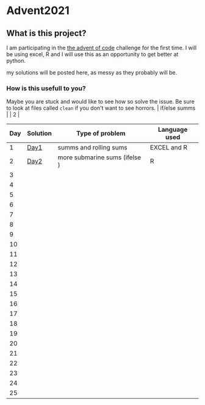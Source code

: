 # Advent2021

## What is this project? 

I am participating in the  [the advent of code](https://adventofcode.com/) challenge for the first time. 
I will be using excel, R and I will use this as an opportunity to get better at python. 

my solutions will be posted here, as messy as they probably will be. 

### How is this usefull to you? 
 
Maybe you are stuck and would like to see how so solve the issue. Be sure to look at files called `clean` if you don't want to see horrors. 
    |    if/else summs             |
| 2   |     

| Day | Solution | Type of problem | Language used  |
|-----|----------|-----------------|----------------|
| 1   |[Day1](https://github.com/WhiteChair/Advent2021/tree/Day1/Day1 )          |       summs and rolling sums          |  EXCEL and R              |
| 2   |   [Day2](https://github.com/WhiteChair/Advent2021/blob/Day1/day2%20advent%20of%20code%202021.Rmd)       |      more submarine sums (ifelse )          |       R         |
| 3   |          |                 |                |
| 4   |          |                 |                |
| 5   |          |                 |                |
| 6   |          |                 |                |
| 7   |          |                 |                |
| 8   |          |                 |                |
| 9   |          |                 |                |
| 10  |          |                 |                |
| 11  |          |                 |                |
| 12  |          |                 |                |
| 13  |          |                 |                |
| 14  |          |                 |                |
| 15  |          |                 |                |
| 16  |          |                 |                |
| 17  |          |                 |                |
| 18  |          |                 |                |
| 19  |          |                 |                |
| 20  |          |                 |                |
| 21  |          |                 |                |
| 22  |          |                 |                |
| 23  |          |                 |                |
| 24  |          |                 |                |
| 25  |          |                 |                |
